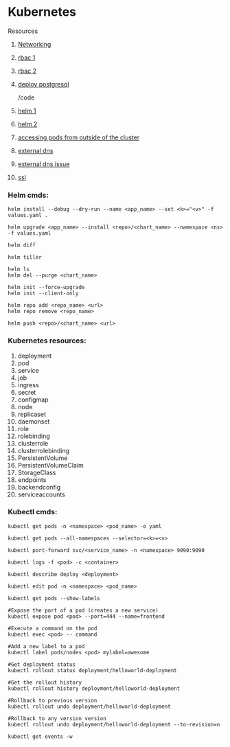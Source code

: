 # Kubernetes

Resources

1. [Networking](https://sookocheff.com/post/kubernetes/understanding-kubernetes-networking-model/)
2. [rbac 1](https://medium.com/@lestrrat/configuring-rbac-for-your-kubernetes-service-accounts-c348b64eb242)
3. [rbac 2](https://medium.com/uptime-99/making-sense-of-kubernetes-rbac-and-iam-roles-on-gke-914131b01922)
4. [deploy postgresql](https://severalnines.com/blog/using-kubernetes-deploy-postgresql)

    /code

5. [helm 1](https://www.nclouds.com/blog/simplify-kubernetes-deployments-with-helm-part-1/)
6. [helm 2](https://www.nclouds.com/blog/simplify-kubernetes-deployments-helm-part-2/)
7. [accessing pods from outside of the cluster](http://alesnosek.com/blog/2017/02/14/accessing-kubernetes-pods-from-outside-of-the-cluster/)
8. [external dns](https://medium.com/@marekbartik/google-kubernetes-engine-with-external-dns-on-cloudflare-provider-24beb2a6b8fc)
9. [external dns issue](https://github.com/kubernetes-incubator/external-dns/issues/262)
10. [ssl](https://docs.bitnami.com/kubernetes/how-to/secure-kubernetes-services-with-ingress-tls-letsencrypt/)


### Helm cmds:

    helm install --debug --dry-run --name <app_name> --set <k>="<v>" -f values.yaml .
    
    helm upgrade <app_name> --install <repo>/<chart_name> --namespace <ns> -f values.yaml
    
    helm diff
    
    helm tiller
    
    helm ls
    helm del --purge <chart_name>
    
    helm init --force-upgrade
    helm init --client-only
    
    helm repo add <repo_name> <url>
    helm repo remove <repo_name>
    
    helm push <repo>/<chart_name> <url>

### Kubernetes resources:

1. deployment
2. pod
3. service
4. job
5. ingress
6. secret
7. configmap
8. node
9. replicaset
10. daemonset
11. role
12. rolebinding
13. clusterrole
14. clusterrolebinding
15. PersistentVolume
16. PersistentVolumeClaim
17. StorageClass
18. endpoints
19. backendconfig
20. serviceaccounts

### Kubectl cmds:

    kubectl get pods -n <namespace> <pod_name> -o yaml
    
    kubectl get pods --all-namespaces --selector=<k>=<v>
    
    kubectl port-forward svc/<service_name> -n <namespace> 9090:9090
    
    kubectl logs -f <pod> -c <container>
    
    kubectl describe deploy <deployment>
    
    kubectl edit pod -n <namespace> <pod_name>
    
    kubectl get pods --show-labels
    
    #Expose the port of a pod (creates a new service)
    kubectl expose pod <pod> --port=444 --name=frontend            
    
    #Execute a command on the pod
    kubectl exec <pod> -- command
    
    #Add a new label to a pod
    kubectl label pods/nodes <pod> mylabel=awesome  
    
    #Get deployment status
    kubectl rollout status deployment/helloworld-deployment     
    
    #Get the rollout history
    kubectl rollout history deployment/helloworld-deployment      
    
    #Rollback to previous version
    kubectl rollout undo deployment/helloworld-deployment  
    
    #Rollback to any version version       
    kubectl rollout undo deployment/helloworld-deployment --to-revision=n

    kubectl get events -w
